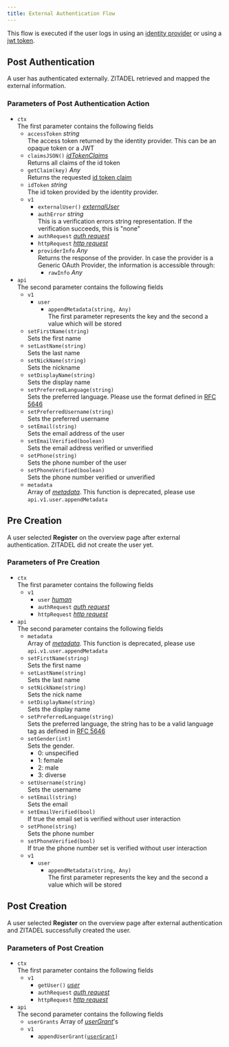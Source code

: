 ```yaml
---
title: External Authentication Flow
---
```


This flow is executed if the user logs in using an [identity provider](/guides/integrate/identity-providers/introduction.md) or using a [jwt token](/concepts/structure/jwt_idp).

## Post Authentication

A user has authenticated externally. ZITADEL retrieved and mapped the external information.

### Parameters of Post Authentication Action

- `ctx`  
The first parameter contains the following fields
  - `accessToken` *string*  
    The access token returned by the identity provider. This can be an opaque token or a JWT
  - `claimsJSON()` [*idTokenClaims*](../openidoauth/claims)  
    Returns all claims of the id token
  - `getClaim(key)` *Any*  
    Returns the requested [id token claim](../openidoauth/claims)
  - `idToken` *string*  
    The id token provided by the identity provider.
  - `v1`
    - `externalUser()` [*externalUser*](./objects#external-user)
    - `authError` *string*  
      This is a verification errors string representation. If the verification succeeds, this is "none"
    - `authRequest` [*auth request*](/docs/apis/actions/objects#auth-request)
    - `httpRequest` [*http request*](/docs/apis/actions/objects#http-request)
    - `providerInfo` *Any*  
      Returns the response of the provider. In case the provider is a Generic OAuth Provider, the information is accessible through:
      - `rawInfo`  *Any*
- `api`  
  The second parameter contains the following fields
  - `v1`
    - `user`
      - `appendMetadata(string, Any)`  
        The first parameter represents the key and the second a value which will be stored
  - `setFirstName(string)`  
    Sets the first name
  - `setLastName(string)`  
    Sets the last name
  - `setNickName(string)`  
    Sets the nickname
  - `setDisplayName(string)`  
    Sets the display name
  - `setPreferredLanguage(string)`  
    Sets the preferred language. Please use the format defined in [RFC 5646](https://www.rfc-editor.org/rfc/rfc5646)
  - `setPreferredUsername(string)`  
    Sets the preferred username
  - `setEmail(string)`  
    Sets the email address of the user
  - `setEmailVerified(boolean)`  
    Sets the email address verified or unverified
  - `setPhone(string)`  
    Sets the phone number of the user
  - `setPhoneVerified(boolean)`  
    Sets the phone number verified or unverified
  - `metadata`  
    Array of [*metadata*](./objects#metadata-with-value-as-bytes). This function is deprecated, please use `api.v1.user.appendMetadata`

## Pre Creation

A user selected **Register** on the overview page after external authentication. ZITADEL did not create the user yet.

### Parameters of Pre Creation

- `ctx`  
  The first parameter contains the following fields
  - `v1`
    - `user` [*human*](./objects#human-user)
    - `authRequest` [*auth request*](/docs/apis/actions/objects#auth-request)
    - `httpRequest` [*http request*](/docs/apis/actions/objects#http-request)
- `api`  
  The second parameter contains the following fields
  - `metadata`  
    Array of [*metadata*](./objects#metadata-with-value-as-bytes). This function is deprecated, please use `api.v1.user.appendMetadata`
  - `setFirstName(string)`  
    Sets the first name
  - `setLastName(string)`  
    Sets the last name
  - `setNickName(string)`  
    Sets the nick name
  - `setDisplayName(string)`  
    Sets the display name
  - `setPreferredLanguage(string)`  
    Sets the preferred language, the string has to be a valid language tag as defined in [RFC 5646](https://www.rfc-editor.org/rfc/rfc5646)
  - `setGender(int)`  
    Sets the gender.  
    <ul><li>0: unspecified</li><li>1: female</li><li>2: male</li><li>3: diverse</li></ul>
  - `setUsername(string)`  
    Sets the username
  - `setEmail(string)`  
    Sets the email
  - `setEmailVerified(bool)`  
    If true the email set is verified without user interaction
  - `setPhone(string)`  
    Sets the phone number
  - `setPhoneVerified(bool)`  
    If true the phone number set is verified without user interaction
  - `v1`
    - `user`
      - `appendMetadata(string, Any)`  
        The first parameter represents the key and the second a value which will be stored

## Post Creation

A user selected **Register** on the overview page after external authentication and ZITADEL successfully created the user.

### Parameters of Post Creation

- `ctx`  
  The first parameter contains the following fields
  - `v1`
    - `getUser()` [*user*](./objects#user)
    - `authRequest` [*auth request*](/docs/apis/actions/objects#auth-request)
    - `httpRequest` [*http request*](/docs/apis/actions/objects#http-request)
- `api`  
  The second parameter contains the following fields
  - `userGrants` Array of [*userGrant*](./objects#user-grant)'s
  - `v1`
    - `appendUserGrant(`[`userGrant`](./objects#user-grant)`)`
